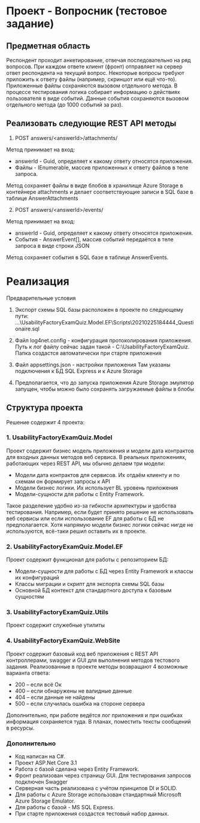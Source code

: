 # Проект - Вопросник (тестовое задание)

## Предметная область
Респондент проходит анкетирование, отвечая последовательно на ряд вопросов. При
каждом ответе клиент (фронт) отправляет на сервер ответ респондента на текущий
вопрос. Некоторые вопросы требуют приложить к ответу файлы (например, скриншот
или ещё что-то). Приложенные файлы сохраняются вызовом отдельного метода.
В процессе тестирования логика собирает информацию о действиях пользователя в
виде событий. Данные события сохраняются вызовом отдельного метода (до 1000
событий за раз).

## Реализовать следующие REST API методы
1. POST answers/\<answerId\>/attachments/

Метод принимает на вход:
- answerId - Guid, определяет к какому ответу относятся приложения.
- Файлы - IEnumerable<HttpPostedFileBase>, массив приложенных к ответу файлов в теле запроса.

Метод сохраняет файлы в виде блобов в хранилище Azure Storage в контейнере 
attachments и делает соответствующие записи в SQL базе в таблице AnswerAttachments

2. POST answers/\<answerId\>/events/

Метод принимает на вход:
- answerId - Guid, определяет к какому ответу относятся приложения.
- События - AnswerEvent[], массив событий передаётся в теле запроса в виде строки JSON

Метод сохраняет события в SQL базе в таблице AnswerEvents.

# Реализация

Предварительные условия
 
1) Экспорт схемы SQL базы расположен в проекте по следующему пути:
...\UsabilityFactoryExamQuiz.Model.EF\Scripts\20210225184444_Questionaire.sql
 
2) Файл log4net.config - конфигурация протоколирования приложения.
Путь к лог файлу сейчас задан такой - C:\UsabilityFactoryExamQuiz. Папка создастся автоматически при старте приложения
 
3) Файл appsettings.json - настройки приложения
Там указаны подключения к БД SQL Express и к Azure Storage
 
4) Предполагается, что до запуска приложения Azure Storage эмулятор запущен, чтобы можно было сохранять загружаемые файлы в блобы
 
## Структура проекта
 
Решение содержит 4 проекта:
 
### 1. UsabilityFactoryExamQuiz.Model
Проект содержит бизнес модель приложения и модели дата контрактов для входных данных методов веб сервиса.
В реальных приложениях, работающих через REST API, мы обычно делаем три модели:
- Модели дата контрактов для сервисов. Их отдаём клиенту и по схемам он формирует запросы к API
- Модели бизнес логики. Их использует BL уровень приложения
- Модели-сущности для работы с Entity Framework. 

Такое разделение удобно из-за гибкости архитектуры и удобства тестирования. Например, если будет принято решение не использовать веб сервисы или если использование EF для работы с БД не предполагается. Хотя напрямую модели бизнес логики сейчас нигде не используются, всё-таки решил оставить их в проекте.
 
### 2. UsabilityFactoryExamQuiz.Model.EF
Проект содержит функционал для работы с репозиторием БД:
- Модели-сущности для работы с БД через Entity Framework и классы их конфигураций
- Классы миграции и скрипт для экспорта схемы SQL базы
- Основной БД контекст для стандартного доступа к базовым сущностям
 
### 3. UsabilityFactoryExamQuiz.Utils
Проект содержит служебные утилиты
 
### 4. UsabilityFactoryExamQuiz.WebSite
Проект содержит базовый код веб приложения с REST API контроллерами, swagger и GUI для выполнения методов тестового задания.
Реализованные в проекте методы возвращают 4 возможные варианта ответа:
- 200 – если всё Ок
- 400 – если обнаружены не валидные данные
- 404 – если данные не найдены
- 500 – если случилась ошибка на стороне сервера

Дополнительно, при работе ведётся лог приложения и при ошибках информация сохраняется туда.
В планах, поместить тексты сообщений в ресурсы.
 
### Дополнительно
- Код написан на C#.
- Проект ASP.Net Core 3.1
- Работа с базой сделана через Entity Framework.
- Фронт реализован через страницу GUI. Для тестирования запросов подключен Swagger
- Серверная часть реализована с учётом принципов DI и SOLID.
- Для работы с Azure Storage использован стандартный Microsoft Azure Storage Emulator.
- Для работы с базой - MS SQL Express.
- При старте приложения создастся тестовый набор данных.
